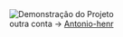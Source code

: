 <div align="center">
  <img src="https://www.icegif.com/wp-content/uploads/2023/05/icegif-796.gif" alt="Demonstração do Projeto">
</div>



<div align="center">
  <span>outra conta -></span>
  <a href="https://github.com/Antonio-henr">Antonio-henr</a>
</div>
